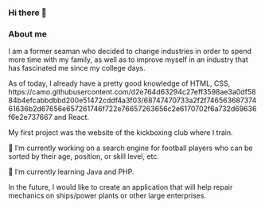 ### Hi there 👋
<h3>About me</h3>

<p>
I am a former seaman who decided to change industries in order to spend more time with my family, as well as to improve myself in an industry that has fascinated me since my college days.
</p>
<p>
As of today, I already have a pretty good knowledge of HTML, CSS, https://camo.githubusercontent.com/d2e764d63294c27eff3598ae3a0df5884b4efcabbdbbd200e51472cddf4a3f03/68747470733a2f2f74656368737461636b2d67656e657261746f722e76657263656c2e6170702f6a732d69636f6e2e737667 and React. 
</p>
<p>
My first project was the website of the kickboxing club where I train. 
</p>
<p>
🔭 I’m currently working on a search engine for football players who can be sorted by their age, position, or skill level, etc.
</p>
<p>
🌱 I’m currently learning Java and PHP.
</p>
<p>
In the future, I would like to create an application that will help repair mechanics on ships/power plants or other large enterprises.
</p>

<!--
**smaru90/smaru90** is a ✨ _special_ ✨ repository because its `README.md` (this file) appears on your GitHub profile.

Here are some ideas to get you started:

- 🔭 I’m currently working on ...
- 🌱 I’m currently learning ...
- 👯 I’m looking to collaborate on ...
- 🤔 I’m looking for help with ...
- 💬 Ask me about ...
- 📫 How to reach me: ...
- 😄 Pronouns: ...
- ⚡ Fun fact: ...
-->
